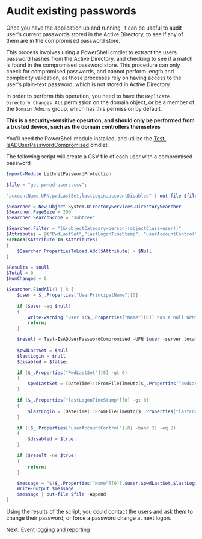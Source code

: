 # Audit existing passwords
Once you have the application up and running, it can be useful to audit user's current passwords stored in the Active Directory, to see if any of them are in the compromised password store. 

This process involves using a PowerShell cmdlet to extract the users password hashes from the Active Directory, and checking to see if a match is found in the compromised password store. This procedure can only check for compromised passwords, and cannot perform length and complexity validation, as those processes rely on having access to the user's plain-text password, which is not stored in Active Directory.

In order to perform this operation, you need to have the `Replicate Directory Changes All` permission on the domain object, or be a member of the `Domain Admins` group, which has this permission by default. 

**This is a security-sensitive operation, and should only be performed from a trusted device, such as the domain controllers themselves**

You'll need the PowerShell module installed, and utilize the [Test‐IsADUserPasswordCompromised](/documentation/powershell_reference/Test‐IsADUserPasswordCompromised) cmdlet.

The following script will create a CSV file of each user with a compromised password

```powershell
Import-Module LithnetPasswordProtection

$file = "get-pwned-users.csv";

"accountName,UPN,pwdLastSet,lastLogin,accountDisabled" | out-file $file

$Searcher = New-Object System.DirectoryServices.DirectorySearcher
$Searcher.PageSize = 200
$Searcher.SearchScope = "subtree"

$Searcher.Filter = "(&(objectCategory=person)(objectClass=user))"
$Attributes = @("PwdLastSet","lastLogonTimeStamp", "userAccountControl", "userPrincipalName", "name")
ForEach($Attribute In $Attributes)
{
    $Searcher.PropertiesToLoad.Add($Attribute) > $Null
}

$Results = $null
$Total = 0
$NumChanged = 0

$Searcher.FindAll() | % {
    $user = $_.Properties["UserPrincipalName"][0]

    if ($user -eq $null)
    {
        write-warning "User $($_.Properties["Name"][0]) has a null UPN";
        return;
    }

    $result = Test-IsADUserPasswordCompromised -UPN $user -server localhost 
    
    $pwdLastSet = $null
    $lastLogin = $null
    $disabled = $false;

    if ($_.Properties["PwdLastSet"][0] -gt 0)
    {
        $pwdLastSet = [DateTime]::FromFileTimeUtc($_.Properties["pwdLastSet"][0]).ToLocalTime()
    }

    if ($_.Properties["lastLogonTimeStamp"][0] -gt 0)
    {
        $lastLogin = [DateTime]::FromFileTimeUtc($_.Properties["lastLogonTimeStamp"][0]).ToLocalTime()
    }

    if (($_.Properties["userAccountControl"][0] -band 2) -eq 2)
    {
        $disabled = $true;
    }

    if ($result -ne $true)
    {  
        return;
    }

    $message = "$($_.Properties["Name"][0]),$user,$pwdLastSet,$lastLogin,$disabled"
    Write-Output $message
    $message | out-file $file -Append
} 
```

Using the results of the script, you could contact the users and ask them to change their password, or force a password change at next logon.

Next: [Event logging and reporting](Event-logging-and-reporting)